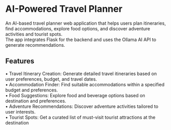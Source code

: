 <h1>AI-Powered Travel Planner</h1>
An AI-based travel planner web application that helps users plan itineraries, find accommodations, explore food options, and discover adventure activities and tourist spots.<br>
The app integrates Flask for the backend and uses the Ollama AI API to generate recommendations.

<h2>Features</h2>
•	Travel Itinerary Creation: Generate detailed travel itineraries based on user preferences, budget, and travel dates.<br>
•	Accommodation Finder: Find suitable accommodations within a specified budget and preferences.<br>
•	Food Suggestions: Explore food and beverage options based on destination and preferences.<br>
•	Adventure Recommendations: Discover adventure activities tailored to user interests.<br>
•	Tourist Spots: Get a curated list of must-visit tourist attractions at the destination<br>
